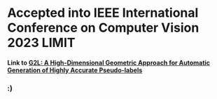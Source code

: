# Accepted into IEEE International Conference on Computer Vision 2023 LIMIT
#### Link to [G2L: A High-Dimensional Geometric Approach for Automatic Generation of Highly Accurate Pseudo-labels](https://openaccess.thecvf.com/content/ICCV2023W/LIMIT/papers/Kender_G2L_A_High-Dimensional_Geometric_Approach_for_Automatic_Generation_of_Highly_ICCVW_2023_paper.pdf)
### :)
